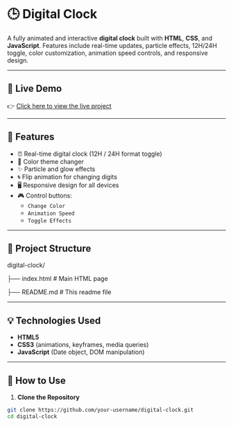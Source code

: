 # 🕒 Digital Clock

A fully animated and interactive **digital clock** built with **HTML**, **CSS**, and **JavaScript**. Features include real-time updates, particle effects, 12H/24H toggle, color customization, animation speed controls, and responsive design.

---

## 🔗 Live Demo

👉 [Click here to view the live project](https://digital-clock-phi-lemon.vercel.app/)

--- 

## 🚀 Features

- ⏰ Real-time digital clock (12H / 24H format toggle)
- 🌈 Color theme changer
- ✨ Particle and glow effects
- 🌀 Flip animation for changing digits
- 🖥️ Responsive design for all devices
- 🎮 Control buttons:
  - `Change Color`
  - `Animation Speed`
  - `Toggle Effects`

---

## 📂 Project Structure

digital-clock/

├── index.html # Main HTML page

├── README.md # This readme file


---

## 💡 Technologies Used

- **HTML5**
- **CSS3** (animations, keyframes, media queries)
- **JavaScript** (Date object, DOM manipulation)

---

## 🧪 How to Use

1. **Clone the Repository**

```bash
git clone https://github.com/your-username/digital-clock.git
cd digital-clock
